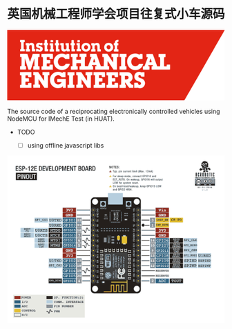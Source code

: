 # 英国机械工程师学会项目往复式小车源码

![asd](images/imeche-logo.svg)

The source code of a reciprocating electronically controlled vehicles using NodeMCU for IMechE Test (in HUAT).

- TODO
  
  - [ ] using offline javascript libs

![esp](images/esp8266_devkit.png)  
